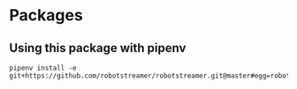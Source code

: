 # Packages

## Using this package with pipenv

```shell
pipenv install -e git+https://github.com/robotstreamer/robotstreamer.git@master#egg=robotstreamer_utils
```
